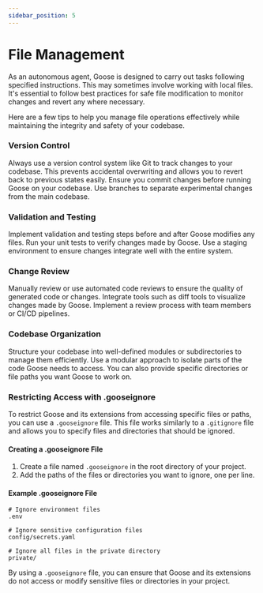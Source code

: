 ```yaml
---
sidebar_position: 5
---
```

# File Management

As an autonomous agent, Goose is designed to carry out tasks following specified instructions. This may sometimes involve working with local files. It's essential to follow best practices for safe file modification to monitor changes and revert any where necessary.

Here are a few tips to help you manage file operations effectively while maintaining the integrity and safety of your codebase.

### Version Control

Always use a version control system like Git to track changes to your codebase. This prevents accidental overwriting and allows you to revert back to previous states easily. Ensure you commit changes before running Goose on your codebase. Use branches to separate experimental changes from the main codebase.

### Validation and Testing

Implement validation and testing steps before and after Goose modifies any files. Run your unit tests to verify changes made by Goose. Use a staging environment to ensure changes integrate well with the entire system.

### Change Review

Manually review or use automated code reviews to ensure the quality of generated code or changes. Integrate tools such as diff tools to visualize changes made by Goose. Implement a review process with team members or CI/CD pipelines.

### Codebase Organization

Structure your codebase into well-defined modules or subdirectories to manage them efficiently. Use a modular approach to isolate parts of the code Goose needs to access. You can also provide specific directories or file paths you want Goose to work on.

### Restricting Access with .gooseignore

To restrict Goose and its extensions from accessing specific files or paths, you can use a `.gooseignore` file. This file works similarly to a `.gitignore` file and allows you to specify files and directories that should be ignored.

#### Creating a .gooseignore File

1. Create a file named `.gooseignore` in the root directory of your project.
2. Add the paths of the files or directories you want to ignore, one per line.

#### Example .gooseignore File

```
# Ignore environment files
.env

# Ignore sensitive configuration files
config/secrets.yaml

# Ignore all files in the private directory
private/
```

By using a `.gooseignore` file, you can ensure that Goose and its extensions do not access or modify sensitive files or directories in your project.
